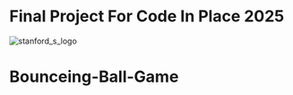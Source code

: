 # Final Project For Code In Place 2025
![stanford_s_logo](https://github.com/user-attachments/assets/ce8a169f-8918-4b8d-8393-e10955cd1076)

# Bounceing-Ball-Game
